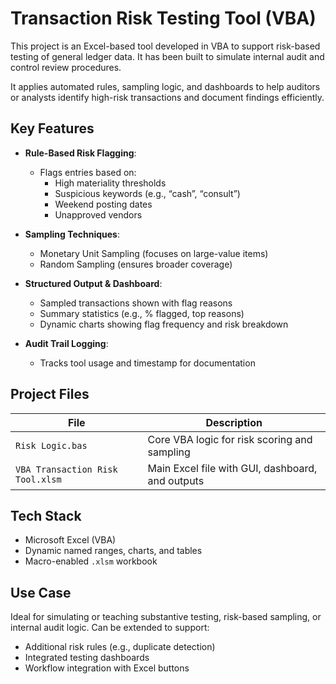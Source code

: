 # Transaction Risk Testing Tool (VBA)

This project is an Excel-based tool developed in VBA to support risk-based testing of general ledger data. It has been built to simulate internal audit and control review procedures.

It applies automated rules, sampling logic, and dashboards to help auditors or analysts identify high-risk transactions and document findings efficiently.

## Key Features

- **Rule-Based Risk Flagging**:
  - Flags entries based on:
    - High materiality thresholds
    - Suspicious keywords (e.g., “cash”, “consult”)
    - Weekend posting dates
    - Unapproved vendors

- **Sampling Techniques**:
  - Monetary Unit Sampling (focuses on large-value items)
  - Random Sampling (ensures broader coverage)

- **Structured Output & Dashboard**:
  - Sampled transactions shown with flag reasons
  - Summary statistics (e.g., % flagged, top reasons)
  - Dynamic charts showing flag frequency and risk breakdown

- **Audit Trail Logging**:
  - Tracks tool usage and timestamp for documentation

## Project Files

| File | Description |
|------|-------------|
| `Risk Logic.bas` | Core VBA logic for risk scoring and sampling
| `VBA Transaction Risk Tool.xlsm` | Main Excel file with GUI, dashboard, and outputs |

## Tech Stack
- Microsoft Excel (VBA)
- Dynamic named ranges, charts, and tables
- Macro-enabled `.xlsm` workbook

## Use Case

Ideal for simulating or teaching substantive testing, risk-based sampling, or internal audit logic. Can be extended to support:
- Additional risk rules (e.g., duplicate detection)
- Integrated testing dashboards
- Workflow integration with Excel buttons

